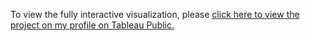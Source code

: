 To view the fully interactive visualization, please [click here to view the project on my profile on Tableau Public.](https://public.tableau.com/views/ProsperLoansBorrowerAPRStatedMonthlyIncomeandCreditScorebyOccupation/Sheet1?:embed=y&:display_count=yes)
